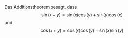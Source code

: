 Das Additionstheorem besagt, dass:
$$
\sin(x+y)=\sin(x)\cos(y) + \sin(y)\cos(x)
$$
und
$$
\cos(x+y)=\cos(x)\cos(y)-\sin(x)\sin (y)
$$
